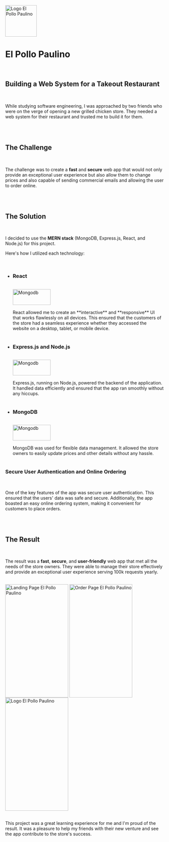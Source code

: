 <link href="./project.css" rel="stylesheet"></link>
<div class="logoContainer">

<img src="/img/icons/paulino.png" alt="Logo El Pollo Paulino" style="width:100px;height:100px"> 
<h1>El Pollo Paulino</h1>
</div>
<br/>

## Building a Web System for a Takeout Restaurant

<br/>

While studying software engineering, I was approached by two friends who were on the verge of opening a new grilled chicken store. They needed a web system for their restaurant and trusted me to build it for them.

<br/>
<br/>

## The Challenge

<br/>

The challenge was to create a **fast** and **secure** web app that would not only provide an exceptional user experience but also allow them to change prices and also capable of sending commercial emails and allowing the user to order online.

<br/>
<br/>

## The Solution

<br/>

I decided to use the **MERN stack** (MongoDB, Express.js, React, and Node.js) for this project.

Here's how I utilized each technology:

<br/>

<ul class="tech-showcase">
<li class="tech-card">

### React

<img src="/img/tech/react.svg" alt="Mongodb" style="width:50%;height:50px;margin:15px 0;">
<br/>
React allowed me to create an **interactive** and **responsive** UI that works flawlessly on all devices. This ensured that the customers of the store had a seamless experience whether they accessed the website on a desktop, tablet, or mobile device.
<br/>
<br/>
</li>
<li class="tech-card">

### Express.js and Node.js

<img src="/img/tech/express-js.svg" alt="Mongodb" style="width:50%;height:50px;margin:15px 0;">
<br/>
Express.js, running on Node.js, powered the backend of the application. It handled data efficiently and ensured that the app ran smoothly without any hiccups.
<br/>
<br/>
</li>
<li class="tech-card">

### MongoDB

<img src="/img/tech/mongodb.svg" alt="Mongodb" style="width:50%;height:50px;margin:15px 0;">
<br/>
MongoDB was used for flexible data management. It allowed the store owners to easily update prices and other details without any hassle.
<br/>
<br/>
</li>
</ul>

### Secure User Authentication and Online Ordering

<br/>

One of the key features of the app was secure user authentication. This ensured that the users' data was safe and secure. Additionally, the app boasted an easy online ordering system, making it convenient for customers to place orders.

<br/>
<br/>

## The Result

<br/>

The result was a **fast**, **secure**, and **user-friendly** web app that met all the needs of the store owners. They were able to manage their store effectively and provide an exceptional user experience serving 100k requests yearly.
<br/>
<br/>

<div class="image-showcase">
    <img src="/img/paulino/paulino-landing.png" alt="Landing Page El Pollo Paulino" style="width:200px;height:360px;vertical-align:middle">
    <img src="/img/paulino/paulino-order.png" alt="Order Page El Pollo Paulino" style="width:200px;height:360px;vertical-align:middle">
    <img src="/img/paulino/paulino-login.png" alt="Logo El Pollo Paulino" style="width:200px;height:360px;vertical-align:middle">
</div>
<br/>

This project was a great learning experience for me and I'm proud of the result. It was a pleasure to help my friends with their new venture and see the app contribute to the store's success.
